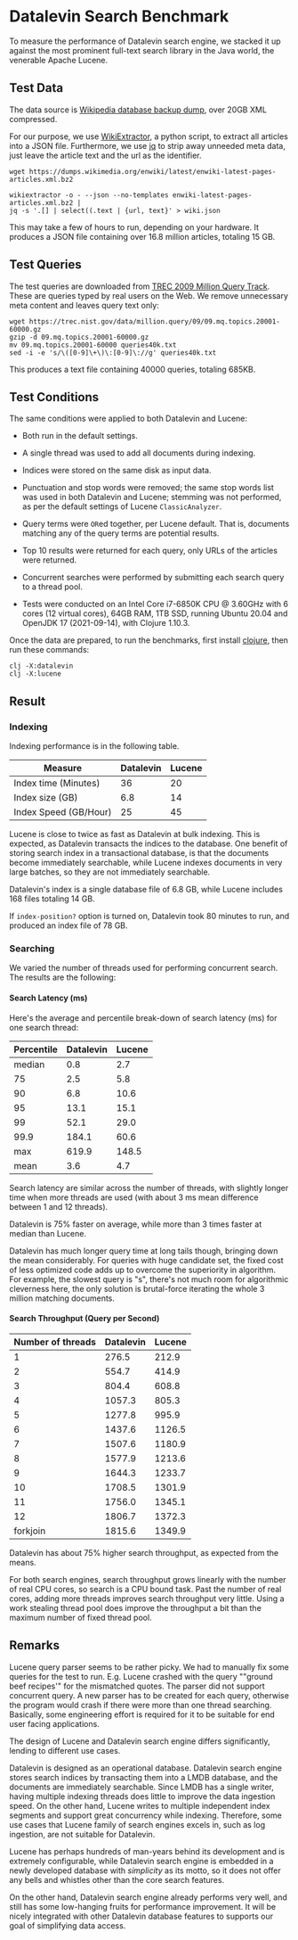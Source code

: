 # Datalevin Search Benchmark

To measure the performance of Datalevin search engine, we stacked it up against
the most prominent full-text search library in the Java world, the venerable
Apache Lucene.

## Test Data

The data source is [Wikipedia database backup dump](https://dumps.wikimedia.org/enwiki/latest/enwiki-latest-pages-articles.xml.bz2), over 20GB XML compressed.

For our purpose, we use
[WikiExtractor](https://github.com/attardi/wikiextractor), a python script, to
extract all articles into a JSON file. Furthermore, we use
[jq](https://stedolan.github.io/jq/) to strip away unneeded
meta data, just leave the article text and the url as the identifier.

```console
wget https://dumps.wikimedia.org/enwiki/latest/enwiki-latest-pages-articles.xml.bz2

wikiextractor -o - --json --no-templates enwiki-latest-pages-articles.xml.bz2 |
jq -s '.[] | select((.text | {url, text}' > wiki.json

```
This may take a few of hours to run, depending on your hardware. It produces a JSON
file containing over 16.8 million articles, totaling 15 GB.

## Test Queries

The test queries are downloaded from [TREC 2009 Million Query
Track](https://trec.nist.gov/data/million.query09.html). These are queries
typed by real users on the Web. We remove unnecessary meta content and leaves
query text only:

```console
wget https://trec.nist.gov/data/million.query/09/09.mq.topics.20001-60000.gz
gzip -d 09.mq.topics.20001-60000.gz
mv 09.mq.topics.20001-60000 queries40k.txt
sed -i -e 's/\([0-9]\+\)\:[0-9]\://g' queries40k.txt
```
This produces a text file containing 40000 queries, totaling 685KB.

## Test Conditions

The same conditions were applied to both Datalevin and Lucene:

* Both run in the default settings.

* A single thread was used to add all documents during indexing.

* Indices were stored on the same disk as input data.

* Punctuation and stop words were removed; the same stop words list was used in
  both Datalevin and Lucene; stemming was not performed, as per the
  default settings of Lucene `ClassicAnalyzer`.

* Query terms were `OR`ed together, per Lucene default. That is, documents matching
  any of the query terms are potential results.

* Top 10 results were returned for each query, only URLs of the articles were returned.

* Concurrent searches were performed by submitting each search query to a thread pool.

* Tests were conducted on an Intel Core i7-6850K CPU @ 3.60GHz with 6 cores (12
  virtual cores), 64GB RAM, 1TB SSD, running Ubuntu 20.04 and OpenJDK 17
  (2021-09-14), with Clojure 1.10.3.

Once the data are prepared, to run the benchmarks, first install
[clojure](https://clojure.org/guides/install_clojure), then run these commands:

```
clj -X:datalevin
clj -X:lucene
```

## Result

### Indexing

Indexing performance is in the following table.

|Measure   | Datalevin | Lucene |
|----|--------|--------|
| Index time (Minutes)  | 36  | 20  |
| Index size (GB)  | 6.8  |  14      |
| Index Speed (GB/Hour)  | 25  |  45      |

Lucene is close to twice as fast as Datalevin at bulk indexing. This is
expected, as Datalevin transacts the indices to the database. One benefit of
storing search index in a transactional database, is that the documents become
immediately searchable, while Lucene indexes documents in very large batches, so
they are not immediately searchable.

Datalevin's index is a single database file of 6.8 GB, while Lucene includes 168
files totaling 14 GB.

If `index-position?` option is turned on, Datalevin took 80 minutes to run, and
produced an index file of 78 GB.

### Searching

We varied the number of threads used for performing concurrent search. The
results are the following:

#### Search Latency (ms)

Here's the average and percentile break-down of search latency (ms) for one
search thread:

|Percentile | Datalevin | Lucene |
|----|--------|--------|
|median | 0.8 | 2.7 |
|75 |2.5 |    5.8           |
|90 |6.8 |  10.6            |
|95 |13.1 |  15.1      |
|99 |52.1 |   29.0           |
|99.9 |184.1 |  60.6            |
|max |619.9 | 148.5 |
|mean | 3.6 |    4.7  |

Search latency are similar across the number of threads, with slightly longer
time when more threads are used (with about 3 ms mean difference between 1 and
12 threads).

Datalevin is 75% faster on average, while more than 3 times faster at median
than Lucene.

Datalevin has much longer query time at long tails though, bringing down the
mean considerably. For queries with huge candidate set, the fixed cost of less optimized
code adds up to overcome the superiority in algorithm. For example, the slowest
query is "s", there's not much room for algorithmic cleverness here, the only
solution is brutal-force iterating the whole 3 million matching documents.


#### Search Throughput (Query per Second)

|Number of threads | Datalevin | Lucene |
|----|--------|--------|
|1 |276.5 | 212.9 |
|2 |554.7 |    414.9           |
|3 |804.4 |  608.8            |
|4 |1057.3 |  805.3      |
|5 |1277.8 |   995.9           |
|6 |1437.6 |  1126.5            |
|7 |1507.6 | 1180.9 |
|8 |1577.9 |    1213.6           |
|9 |1644.3 |  1233.7            |
|10 |1708.5 |  1301.9      |
|11 |1756.0 |   1345.1           |
|12 |1806.7 | 1372.3       |
|forkjoin |1815.6 | 1349.9       |

Datalevin has about 75% higher search throughput, as expected from the means.

For both search engines, search throughput grows linearly with the
number of real CPU cores, so search is a CPU bound task. Past the number of real
cores, adding more threads improves search throughput very little. Using a work
stealing thread pool does improve the throughput a bit than the maximum number of
fixed thread pool.

## Remarks

Lucene query parser seems to be rather picky. We had to manually fix some
queries for the test to run. E.g. Lucene crashed with the query "\"ground beef
recipes\'" for the mismatched quotes. The parser did not support concurrent
query. A new parser has to be created for each query, otherwise the program
would crash if there were more than one thread searching. Basically, some engineering
effort is required for it to be suitable for end user facing applications.

The design of Lucene and Datalevin search engine differs significantly, lending
to different use cases.

Datalevin is designed as an operational database. Datalevin search engine stores
search indices by transacting them into a LMDB database, and the documents are
immediately searchable. Since LMDB has a single writer, having
multiple indexing threads does little to improve the data ingestion speed. On
the other hand, Lucene writes to multiple independent index segments and support great
concurrency while indexing. Therefore, some use cases that Lucene family of
search engines excels in, such as log ingestion, are not suitable for Datalevin.

Lucene has perhaps hundreds of man-years behind its development and is extremely
configurable, while Datalevin search engine is embedded in a newly developed
database with *simplicity* as its motto, so it does not offer any bells and
whistles other than the core search features.

On the other hand, Datalevin search engine already performs very well, and still
has some low-hanging fruits for performance improvement. It will be nicely
integrated with other Datalevin database features to supports our goal of
simplifying data access.
